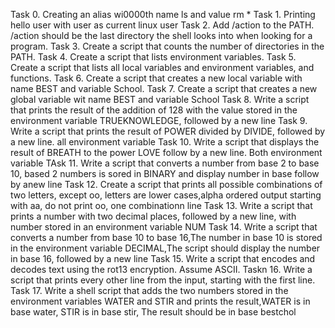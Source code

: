 Task 0. Creating an alias wi0000th name ls and value rm *
Task 1. Printing hello user with user as current linux user
Task 2. Add /action to the PATH. /action should be the last directory the shell looks into when looking for a program.
Task 3. Create a script that counts the number of directories in the PATH.
Task 4. Create a script that lists environment variables.
Task 5. Create a script that lists all local variables and environment variables, and functions.
Task 6. Create a script that creates a new local variable with name BEST and variable School.
Task 7. Create a script that creates a new global variable wit name BEST and variable School
Task 8. Write a script that prints the result of the addition of 128 with the value stored in the environment variable TRUEKNOWLEDGE, followed by a new line
Task 9. Write a script that prints the result of POWER divided by DIVIDE, followed by a new line. all environment variable
Task 10. Write a script that displays the result of BREATH to the power LOVE follow by a new line. Both environment variable
TAsk 11. Write a script that converts a number from base 2 to base 10, based 2 numbers is sored in BINARY and display number in base follow by anew line
Task 12. Create a script that prints all possible combinations of two letters, except oo, letters are lower cases,alpha ordered output starting with aa, do not print oo, one combinationn line
Task 13. Write a script that prints a number with two decimal places, followed by a new line, with number stored in an environment variable NUM
Task 14. Write a script that converts a number from base 10 to base 16,The number in base 10 is stored in the environment variable DECIMAL,The script should display the number in base 16, followed by a new line
Task 15. Write a script that encodes and decodes text using the rot13 encryption. Assume ASCII.
Taskn 16. Write a script that prints every other line from the input, starting with the first line.
Task 17. Write a shell script that adds the two numbers stored in the environment variables WATER and STIR and prints the result,WATER is in base water, STIR is in base stir, The result should be in base bestchol
